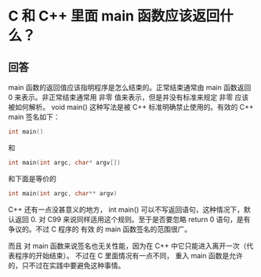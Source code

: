 # C 和 C++ 里面 main 函数应该返回什么？

## 回答

main 函数的返回值应该指明程序是怎么结束的。正常结束通常由 main 函数返回 0 来表示。非正常结束通常用 非零 值来表示，但是并没有标准来规定 非零 应该被如何解析。 void main() 这种写法是被 C++ 标准明确禁止使用的。有效的 C++ main 签名如下：

```C++
int main()
```

和

```C++
int main(int argc, char* argv[])
```

和下面是等价的

```C++
int main(int argc, char** argv)
```

C++ 还有一点没甚意义的地方， int main() 可以不写返回语句，这种情况下，默认返回 0. 对 C99 来说同样适用这个规则。至于是否要忽略 return 0 语句，是有争议的。不过 C 程序的 有效 的 main 函数签名的范围很广。

而且 对 main 函数来说签名也无关性能，因为在 C++ 中它只能进入离开一次（代表程序的开始结束）。 不过在 C 里面情况有一点不同， 重入 main 函数是允许的，只不过在实践中要避免这种事情。
